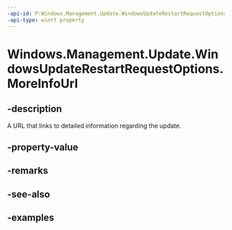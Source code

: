 ```yaml
---
-api-id: P:Windows.Management.Update.WindowsUpdateRestartRequestOptions.MoreInfoUrl
-api-type: winrt property
---
```


# Windows.Management.Update.WindowsUpdateRestartRequestOptions.MoreInfoUrl

<!--
public System.Uri MoreInfoUrl { get; set; }
-->


## -description
A URL that links to detailed information regarding the update.

## -property-value

## -remarks

## -see-also

## -examples


